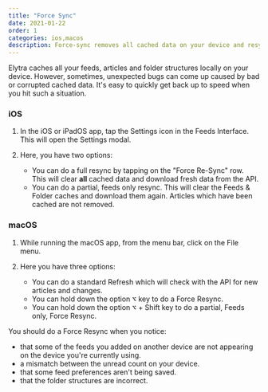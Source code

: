 ```yaml
---
title: "Force Sync"
date: 2021-01-22
order: 1
categories: ios,macos
description: Force-sync removes all cached data on your device and resyncs with Elytra API Service. 
---
```


Elytra caches all your feeds, articles and folder structures locally on your device. However, sometimes, unexpected bugs can come up caused by bad or corrupted cached data. It's easy to quickly get back up to speed when you hit such a situation. 

### iOS 

1. In the iOS or iPadOS app, tap the Settings icon in the Feeds Interface. This will open the Settings modal. 

2. Here, you have two options:
	- You can do a full resync by tapping on the "Force Re-Sync" row. This will clear **all** cached data and download fresh data from the API. 
	- You can do a partial, feeds only resync. This will clear the Feeds & Folder caches and download them again. Articles which have been cached are not removed. 
	
### macOS 

1. While running the macOS app, from the menu bar, click on the File menu.

2. Here you have three options:
	- You can do a standard Refresh which will check with the API for new articles and changes. 
	- You can hold down the option <kbd>⌥</kbd> key to do a Force Resync. 
	- You can hold down the option <kbd>⌥</kbd> + Shift key to do a partial, Feeds only, Force Resync. 
	
You should do a Force Resync when you notice:

- that some of the feeds you added on another device are not appearing on the device you're currently using. 
- a mismatch between the unread count on your device. 
- that some feed preferences aren't being saved. 
- that the folder structures are incorrect. 
	